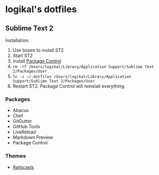 # logikal's dotfiles

## Sublime Text 2

Installation:

1. Use boxen to install ST2
2. Start ST2
3. Install [Package Control](http://wbond.net/sublime_packages/package_control)
4. `rm -rf /Users/logikal/Library/Application Support/Sublime Text 2/Packages/User`
5. `ln -s ~/.dotfiles /Users/logikal/Library/Application Support/Sublime Text 2/Packages/User`
6. Restart ST2. Package Control will reinstall everything.

### Packages

* Abacus
* Chef
* GitGutter
* GitHub Tools
* LiveReload
* Markdown Preview
* Package Control

### Themes

* [Railscasts](https://gist.github.com/firedev/2948029)

